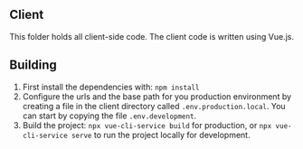 ## Client

This folder holds all client-side code. The client code is written using Vue.js.

## Building

1. First install the dependencies with:
   `npm install`
1. Configure the urls and the base path for you production environment by creating a file in the client directory called `.env.production.local`. You can start by copying the file `.env.development`.
1. Build the project:
   `npx vue-cli-service build` for production, or `npx vue-cli-service serve` to run the project locally for development.
